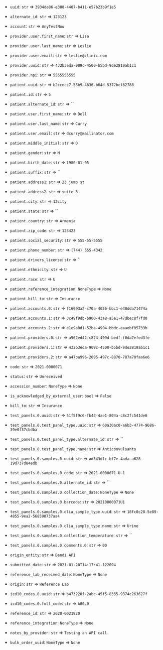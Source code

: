 * `uuid`: `str` => `3934de86-e308-4407-b411-e57b23b9f1e5`

* `alternate_id`: `str` => `123123`

* `account`: `str` => `AnyTestNow`

* `provider.user.first_name`: `str` => `Lisa`

* `provider.user.last_name`: `str` => `Leslie`

* `provider.user.email`: `str` => `leslie@clinic.com`

* `provider.uuid`: `str` => `432b3eda-909c-4500-b5bd-9de2819ab1c1`

* `provider.npi`: `str` => `5555555555`

* `patient.uuid`: `str` => `b2ccecc7-58b9-4836-b64d-5372bcf82788`

* `patient.id`: `str` => `5`

* `patient.alternate_id`: `str` => ``

* `patient.user.first_name`: `str` => `Dell`

* `patient.user.last_name`: `str` => `Curry`

* `patient.user.email`: `str` => `dcurry@mailinator.com`

* `patient.middle_initial`: `str` => `D`

* `patient.gender`: `str` => `M`

* `patient.birth_date`: `str` => `1980-01-05`

* `patient.suffix`: `str` => ``

* `patient.address1`: `str` => `23 jump st`

* `patient.address2`: `str` => `suite 3`

* `patient.city`: `str` => `12city`

* `patient.state`: `str` => ``

* `patient.country`: `str` => `Armenia`

* `patient.zip_code`: `str` => `123423`

* `patient.social_security`: `str` => `555-55-5555`

* `patient.phone_number`: `str` => `(744) 555-4342`

* `patient.drivers_license`: `str` => ``

* `patient.ethnicity`: `str` => `U`

* `patient.race`: `str` => `U`

* `patient.reference_integration`: `NoneType` => `None`

* `patient.bill_to`: `str` => `Insurance`

* `patient.accounts.0`: `str` => `f16693a2-c70a-4056-bbc1-e48dda71474a`

* `patient.accounts.1`: `str` => `3c49f9db-b900-43a8-a5e1-47dbec8f7fd0`

* `patient.accounts.2`: `str` => `e1e9a0d1-52ba-4904-bbdc-eaaebf05733b`

* `patient.providers.0`: `str` => `a962ed42-c824-499d-bedf-f0da7efed3fe`

* `patient.providers.1`: `str` => `432b3eda-909c-4500-b5bd-9de2819ab1c1`

* `patient.providers.2`: `str` => `a47ba996-2095-497c-8870-787a70faa6e6`

* `code`: `str` => `2021-0000071`

* `status`: `str` => `Unreceived`

* `accession_number`: `NoneType` => `None`

* `is_acknowledged_by_external_user`: `bool` => `False`

* `bill_to`: `str` => `Insurance`

* `test_panels.0.uuid`: `str` => `51f5f9c6-fb43-4ae1-804a-c8c2fc541de6`

* `test_panels.0.test_panel_type.uuid`: `str` => `60a30ac0-a6b3-4774-9686-39e0f37cbdba`

* `test_panels.0.test_panel_type.alternate_id`: `str` => ``

* `test_panels.0.test_panel_type.name`: `str` => `Anticonvulsants`

* `test_panels.0.samples.0.uuid`: `str` => `ad543d1c-bf7e-4ada-a628-19d737d84edb`

* `test_panels.0.samples.0.code`: `str` => `2021-0000071-U-1`

* `test_panels.0.samples.0.alternate_id`: `str` => ``

* `test_panels.0.samples.0.collection_date`: `NoneType` => `None`

* `test_panels.0.samples.0.barcode`: `str` => `20210000071U1`

* `test_panels.0.samples.0.clia_sample_type.uuid`: `str` => `18fc0c28-5e89-4855-9ea2-568590737aa4`

* `test_panels.0.samples.0.clia_sample_type.name`: `str` => `Urine`

* `test_panels.0.samples.0.collection_temperature`: `str` => ``

* `test_panels.0.samples.0.comments.0`: `str` => `00`

* `origin_entity`: `str` => `Dendi API`

* `submitted_date`: `str` => `2021-01-20T14:17:41.122094`

* `reference_lab_received_date`: `NoneType` => `None`

* `origin`: `str` => `Reference Lab`

* `icd10_codes.0.uuid`: `str` => `b473220f-2abc-45f5-8355-9374c263627f`

* `icd10_codes.0.full_code`: `str` => `A00.0`

* `reference_id`: `str` => `2020-0021920`

* `reference_integration`: `NoneType` => `None`

* `notes_by_provider`: `str` => `Testing an API call.`

* `bulk_order_uuid`: `NoneType` => `None`